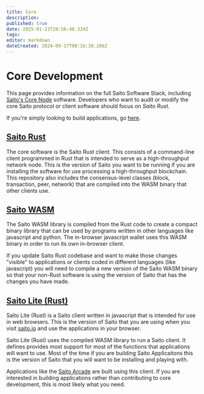 ```yaml
---
title: Core
description: 
published: true
date: 2025-01-23T20:56:48.334Z
tags: 
editor: markdown
dateCreated: 2024-09-17T08:16:38.266Z
---
```


# Core Development

This page provides information on the full Saito Software Stack, including [Saito's Core Node](https://github.com/saitotech/saito-rust-workspace) software. Developers who want to audit or modify the core Saito protocol or client software should focus on *Saito Rust.*

If you're simply looking to build applications, go [here](tech/applications/building_apps).


## [Saito Rust](/tech/installation/rust)
The core software is the Saito Rust client. This consists of a command-line client programmed in Rust that is intended to serve as a high-throughput network node. This is the version of Saito you want to be running if you are installing the software for use processing a high-throughput blockchain. This repository also includes the consensus-level classes (block, transaction, peer, network) that are compiled into the WASM binary that other clients use.

## [Saito WASM](/tech/installation/wasm)

The Saito WASM library is compiled from the Rust code to create a compact binary library that can be used by programs written in other languages like javascript and python. The in-browser javascript wallet uses this WASM binary in order to run its own in-browser client.

If you update Saito Rust codebase and want to make those changes "visible" to applications or clients coded in different languages (like javascript) you will need to compile a new version of the Saito WASM binary so that your non-Rust software is using the version of Saito that has the changes you have made. 

## [Saito Lite (Rust)](/tech/installation)

Saito Lite (Rust) is a Saito client written in javascript that is intended for use in web browsers. This is the version of Saito that you are using when you visit [saito.io](https://saito.io) and use the applications in your browser.

Saito Lite (Rust) uses the compiled WASM library to run a Saito client. It defines  provides most support for most of the functions that applications will want to use. Most of the time if you are building Saito Applicaitons this is the version of Saito that you will want to be installing and playing with.

Applications like the [Saito Arcade](https://saito.io/arcade) are built using this client. If you are interested in building applications rather than contributing to core development, this is most likely what you need.


<!--
## Resources

 ### Networking API

Documentation on the networking API can be found [here](/tech/core).

### Source Code

For more code and documentation please visit our public GitHub repository:

https://github.com/saitotech

This repository includes older branches and versions which are not being maintained. If you are interested in developing on the public site, please make sure you are using the latest two live repositories:

 - https://github.com/saitotech/saito-lite-rust
   ( JavaScript )

 - https://github.com/saitotech/saito-rust-workspace
   ( Rust )
-->